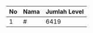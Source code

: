 | No | Nama            | Jumlah Level |
|----|-----------------|--------------|
| 1  | #    |    6419        |
